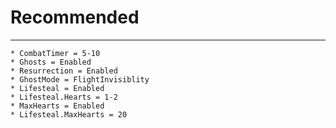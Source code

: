 # Recommended
- - -
	* CombatTimer = 5-10
	* Ghosts = Enabled
	* Resurrection = Enabled
	* GhostMode = FlightInvisiblity
	* Lifesteal = Enabled
	* Lifesteal.Hearts = 1-2
	* MaxHearts = Enabled
	* Lifesteal.MaxHearts = 20
